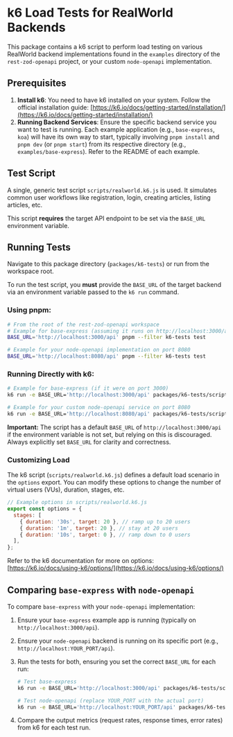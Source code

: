 # k6 Load Tests for RealWorld Backends

This package contains a k6 script to perform load testing on various RealWorld backend implementations found in the `examples` directory of the `rest-zod-openapi` project, or your custom `node-openapi` implementation.

## Prerequisites

1.  **Install k6**: You need to have k6 installed on your system. Follow the official installation guide: [https://k6.io/docs/getting-started/installation/](https://k6.io/docs/getting-started/installation/)
2.  **Running Backend Services**: Ensure the specific backend service you want to test is running. Each example application (e.g., `base-express`, `koa`) will have its own way to start, typically involving `pnpm install` and `pnpm dev` (or `pnpm start`) from its respective directory (e.g., `examples/base-express`). Refer to the README of each example.

## Test Script

A single, generic test script `scripts/realworld.k6.js` is used. It simulates common user workflows like registration, login, creating articles, listing articles, etc.

This script **requires** the target API endpoint to be set via the `BASE_URL` environment variable.

## Running Tests

Navigate to this package directory (`packages/k6-tests`) or run from the workspace root.

To run the test script, you **must** provide the `BASE_URL` of the target backend via an environment variable passed to the `k6 run` command.

### Using pnpm:

```bash
# From the root of the rest-zod-openapi workspace
# Example for base-express (assuming it runs on http://localhost:3000/api)
BASE_URL='http://localhost:3000/api' pnpm --filter k6-tests test

# Example for your node-openapi implementation on port 8080
BASE_URL='http://localhost:8080/api' pnpm --filter k6-tests test
```

### Running Directly with k6:

```bash
# Example for base-express (if it were on port 3000)
k6 run -e BASE_URL='http://localhost:3000/api' packages/k6-tests/scripts/realworld.k6.js

# Example for your custom node-openapi service on port 8080
k6 run -e BASE_URL='http://localhost:8080/api' packages/k6-tests/scripts/realworld.k6.js
```

**Important:** The script has a default `BASE_URL` of `http://localhost:3000/api` if the environment variable is not set, but relying on this is discouraged. Always explicitly set `BASE_URL` for clarity and correctness.

### Customizing Load

The k6 script (`scripts/realworld.k6.js`) defines a default load scenario in the `options` export. You can modify these options to change the number of virtual users (VUs), duration, stages, etc.

```javascript
// Example options in scripts/realworld.k6.js
export const options = {
  stages: [
    { duration: '30s', target: 20 }, // ramp up to 20 users
    { duration: '1m', target: 20 }, // stay at 20 users
    { duration: '10s', target: 0 }, // ramp down to 0 users
  ],
};
```

Refer to the k6 documentation for more on options: [https://k6.io/docs/using-k6/options/](https://k6.io/docs/using-k6/options/)

## Comparing `base-express` with `node-openapi`

To compare `base-express` with your `node-openapi` implementation:

1.  Ensure your `base-express` example app is running (typically on `http://localhost:3000/api`).
2.  Ensure your `node-openapi` backend is running on its specific port (e.g., `http://localhost:YOUR_PORT/api`).
3.  Run the tests for both, ensuring you set the correct `BASE_URL` for each run:

    ```bash
    # Test base-express
    k6 run -e BASE_URL='http://localhost:3000/api' packages/k6-tests/scripts/realworld.k6.js

    # Test node-openapi (replace YOUR_PORT with the actual port)
    k6 run -e BASE_URL='http://localhost:YOUR_PORT/api' packages/k6-tests/scripts/realworld.k6.js
    ```

4.  Compare the output metrics (request rates, response times, error rates) from k6 for each test run.
